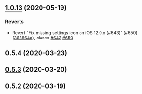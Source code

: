 ## [1.0.13](https://github.com/Path-Check/covid-safe-paths/compare/v0.5.4...1.0.13) (2020-05-19)


### Reverts

* Revert "Fix missing settings icon on iOS 12.0.x (#643)" (#650) ([363864a](https://github.com/Path-Check/covid-safe-paths/commit/363864a196c38a727a17b0a892648e7883794757)), closes [#643](https://github.com/Path-Check/covid-safe-paths/issues/643) [#650](https://github.com/Path-Check/covid-safe-paths/issues/650)



## [0.5.4](https://github.com/Path-Check/covid-safe-paths/compare/v0.5.3...v0.5.4) (2020-03-23)



## [0.5.3](https://github.com/Path-Check/covid-safe-paths/compare/v0.5.2...v0.5.3) (2020-03-20)



## 0.5.2 (2020-03-19)



